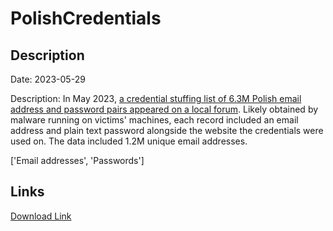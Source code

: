 # PolishCredentials

## Description

Date: 2023-05-29

Description:
In May 2023, <a href="https://zaufanatrzeciastrona.pl/post/kilka-milionow-loginow-i-hasel-z-polski-wycieklo-do-sieci/" target="_blank" rel="noopener">a credential stuffing list of 6.3M Polish email address and password pairs appeared on a local forum</a>. Likely obtained by malware running on victims' machines, each record included an email address and plain text password alongside the website the credentials were used on. The data included 1.2M unique email addresses.


['Email addresses', 'Passwords']

## Links

[Download Link](https://link-to.net/1229997/463.6054301390995/dynamic/?r=)